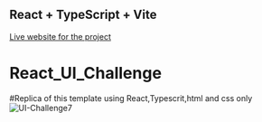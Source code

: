 ## React + TypeScript + Vite

[Live website for the project](https://singular-bunny-1d334f.netlify.app/)
# React_UI_Challenge
#Replica of this template using React,Typescrit,html and css only
![UI-Challenge7](https://github.com/user-attachments/assets/a98de114-b6f7-4005-8add-e19c5d9f9e5b)
